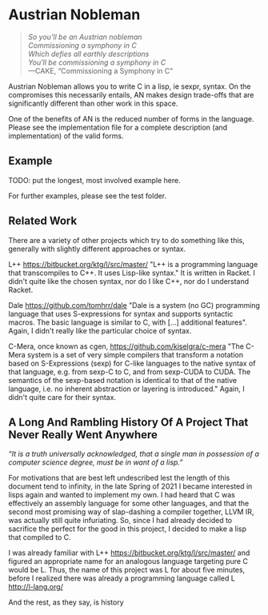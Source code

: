 # Austrian Nobleman

> _So you'll be an Austrian nobleman_  
> _Commissioning a symphony in C_  
> _Which defies all earthly descriptions_  
> _You'll be commissioning a symphony in C_  
> —CAKE, “Commissioning a Symphony in C”

Austrian Nobleman allows you to write C in a lisp, ie sexpr, syntax. On the compromises this necessarily entails, AN makes design trade-offs that are significantly different than other work in this space.

One of the benefits of AN is the reduced number of forms in the language. Please see the implementation file for a complete description (and implementation) of the valid forms.

## Example

TODO: put the longest, most involved example here.

For further examples, please see the test folder.

## Related Work

There are a variety of other projects which try to do something like this, generally with slightly different approaches or syntax.

L++ https://bitbucket.org/ktg/l/src/master/ "L++ is a programming language that transcompiles to C++. It uses Lisp-like syntax." It is written in Racket. I didn't quite like the chosen syntax, nor do I like C++, nor do I understand Racket.

Dale https://github.com/tomhrr/dale "Dale is a system (no GC) programming language that uses S-expressions for syntax and supports syntactic macros. The basic language is similar to C, with [...] additional features". Again, I didn't really like the particular choice of syntax.

C-Mera, once known as cgen, https://github.com/kiselgra/c-mera "The C-Mera system is a set of very simple compilers that transform a notation based on S-Expressions (sexp) for C-like languages to the native syntax of that language, e.g. from sexp-C to C, and from sexp-CUDA to CUDA. The semantics of the sexp-based notation is identical to that of the native language, i.e. no inherent abstraction or layering is introduced." Again, I didn't quite care for their syntax.

## A Long And Rambling History Of A Project That Never Really Went Anywhere

_“It is a truth universally acknowledged, that a single man in possession of a computer science degree, must be in want of a lisp.”_

For motivations that are best left undescribed lest the length of this document tend to infinity, in the late Spring of 2021 I became interested in lisps again and wanted to implement my own. I had heard that C was effectively an assembly language for some other languages, and that the second most promising way of slap-dashing a compiler together, LLVM IR, was actually still quite infuriating. So, since I had already decided to sacrifice the perfect for the good in this project, I decided to make a lisp that compiled to C.

I was already familiar with L++ https://bitbucket.org/ktg/l/src/master/ and figured an appropriate name for an analogous language targeting pure C would be L. Thus, the name of this project was L for about five minutes, before I realized there was already a programming language called L http://l-lang.org/

And the rest, as they say, is history
